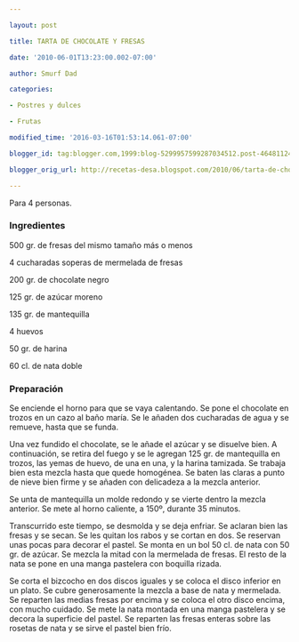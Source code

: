 ```yaml
---

layout: post

title: TARTA DE CHOCOLATE Y FRESAS

date: '2010-06-01T13:23:00.002-07:00'

author: Smurf Dad

categories:

- Postres y dulces

- Frutas

modified_time: '2016-03-16T01:53:14.061-07:00'

blogger_id: tag:blogger.com,1999:blog-5299957599287034512.post-464811242902883150

blogger_orig_url: http://recetas-desa.blogspot.com/2010/06/tarta-de-chocolate-y-fresas.html

---
```


Para 4 personas.

<h3>Ingredientes</h3>

500 gr. de fresas del mismo tamaño más o menos

4 cucharadas soperas de mermelada de fresas

200 gr. de chocolate negro

125 gr. de azúcar moreno

135 gr. de mantequilla

4 huevos

50 gr. de harina

60 cl. de nata doble

<h3>Preparación</h3>

Se enciende el horno para que se vaya calentando. Se pone el chocolate en trozos en un cazo al baño maría. Se le añaden dos cucharadas de agua y se remueve, hasta que se funda.

Una vez fundido el chocolate, se le añade el azúcar y se disuelve bien. A continuación, se retira del fuego y se le agregan 125 gr. de mantequilla en trozos, las yemas de huevo, de una en una, y la harina tamizada. Se trabaja bien esta mezcla hasta que quede homogénea. Se baten las claras a punto de nieve bien firme y se añaden con delicadeza a la mezcla anterior.

Se unta de mantequilla un molde redondo y se vierte dentro la mezcla anterior. Se mete al horno caliente, a 150º, durante 35 minutos.

Transcurrido este tiempo, se desmolda y se deja enfriar. Se aclaran bien las fresas y se secan. Se les quitan los rabos y se cortan en dos. Se reservan unas pocas para decorar el pastel. Se monta en un bol 50 cl. de nata con 50 gr. de azúcar. Se mezcla la mitad con la mermelada de fresas. El resto de la nata se pone en una manga pastelera con boquilla rizada.

Se corta el bizcocho en dos discos iguales y se coloca el disco inferior en un plato. Se cubre generosamente la mezcla a base de nata y mermelada. Se reparten las medias fresas por encima y se coloca el otro disco encima, con mucho cuidado. Se mete la nata montada en una manga pastelera y se decora la superficie del pastel. Se reparten las fresas enteras sobre las rosetas de nata y se sirve el pastel bien frío.